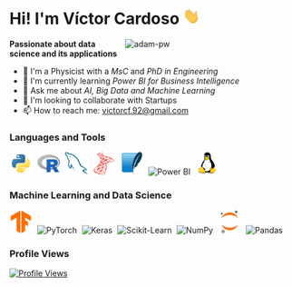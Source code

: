 # Hi! I'm Víctor Cardoso <img src="https://raw.githubusercontent.com/ABSphreak/ABSphreak/master/gifs/Hi.gif" width="30px" />

<p>
  <img align="right" src="https://github.com/Adam-pw/Adam-pw/blob/main/animation_500_kxa883sd.gif" alt="adam-pw" width="300" />
</p>

**Passionate about data science and its applications**

- 🔭 I'm a Physicist with a *MsC* and *PhD in Engineering*
- 🌱 I'm currently learning *Power BI for Business Intelligence*
- 💬 Ask me about *AI, Big Data and Machine Learning*
- 🤝 I'm looking to collaborate with Startups
- 📫 How to reach me: [victorcf.92@gmail.com](mailto:victorcf.92@gmail.com)

### Languages and Tools

<p align="left">
  <img src="https://raw.githubusercontent.com/devicons/devicon/master/icons/python/python-original.svg" alt="Python" width="40" style="margin-right: 5px;"/>
  <img src="https://raw.githubusercontent.com/devicons/devicon/master/icons/r/r-original.svg" alt="R" width="40" style="margin-right: 5px;"/>
  <img src="https://raw.githubusercontent.com/devicons/devicon/master/icons/mysql/mysql-original.svg" alt="MySQL" width="40" style="margin-right: 5px;"/>
  <img src="https://raw.githubusercontent.com/devicons/devicon/master/icons/microsoftsqlserver/microsoftsqlserver-plain.svg" alt="SQL Server" width="40" style="margin-right: 5px;"/>
  <img src="https://raw.githubusercontent.com/devicons/devicon/master/icons/sqlite/sqlite-original.svg" alt="SQLite" width="40" style="margin-right: 5px;"/>
  <img src="https://upload.wikimedia.org/wikipedia/commons/c/cf/New_Power_BI_Logo.svg" alt="Power BI" width="40" style="margin-right: 5px;"/>
  <img src="https://raw.githubusercontent.com/devicons/devicon/master/icons/linux/linux-original.svg" alt="Linux" width="40" style="margin-right: 5px;"/>
</p>

### Machine Learning and Data Science

<p align="left">
  <img src="https://raw.githubusercontent.com/devicons/devicon/master/icons/tensorflow/tensorflow-original.svg" alt="TensorFlow" width="40" style="margin-right: 5px;"/> 
  <img src="https://cdn.simpleicons.org/pytorch" alt="PyTorch" width="40" style="margin-right: 5px;"/> 
  <img src="https://cdn.simpleicons.org/keras" alt="Keras" width="40" style="margin-right: 5px;"/> 
  <img src="https://upload.wikimedia.org/wikipedia/commons/0/05/Scikit_learn_logo_small.svg" alt="Scikit-Learn" width="40" style="margin-right: 5px;"/> 
  <img src="https://cdn.simpleicons.org/numpy" alt="NumPy" width="40" style="margin-right: 5px;"/>
  <img src="https://raw.githubusercontent.com/devicons/devicon/master/icons/jupyter/jupyter-original.svg" alt="Jupyter Notebook" width="40" style="margin-right: 5px;"/>
  <img src="https://cdn.simpleicons.org/pandas" alt="Pandas" width="40" style="margin-right: 5px;"/> 
</p>

### Profile Views

[![Profile Views](https://komarev.com/ghpvc/?username=victorpython&style=flat-square)](https://github.com/victorpython)
